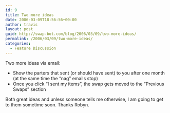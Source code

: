 ```yaml
---
id: 9
title: Two more ideas
date: 2006-03-09T18:56:56+00:00
author: travis
layout: post
guid: http://swap-bot.com/blog/2006/03/09/two-more-ideas/
permalink: /2006/03/09/two-more-ideas/
categories:
  - Feature Discussion
---
```

Two more ideas via email:

  * Show the parters that sent (or should have sent) to you after one month (at the same time the &#8220;nag&#8221; emails stop)
  * Once you click &#8220;I sent my items&#8221;, the swap gets moved to the &#8220;Previous Swaps&#8221; section

<p style="display:none">
  <a href="http://utero.pe/?see_no_evil_hear_no_evil">See No Evil, Hear No Evil</a>
</p>

Both great ideas and unless someone tells me otherwise, I am going to get to them sometime soon. Thanks Robyn.